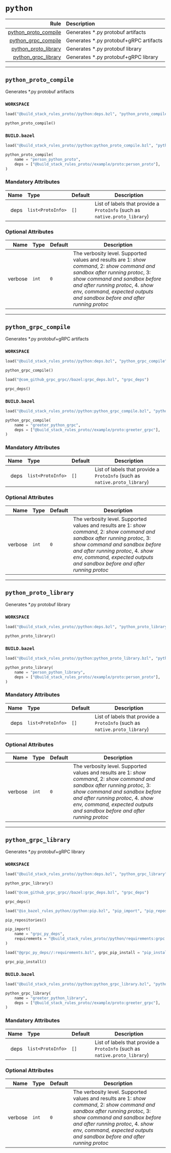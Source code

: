 # `python`

| Rule | Description |
| ---: | :--- |
| [python_proto_compile](#python_proto_compile) | Generates *.py protobuf artifacts |
| [python_grpc_compile](#python_grpc_compile) | Generates *.py protobuf+gRPC artifacts |
| [python_proto_library](#python_proto_library) | Generates *.py protobuf library |
| [python_grpc_library](#python_grpc_library) | Generates *.py protobuf+gRPC library |

---

## `python_proto_compile`

Generates *.py protobuf artifacts

### `WORKSPACE`

```python
load("@build_stack_rules_proto//python:deps.bzl", "python_proto_compile")

python_proto_compile()
```

### `BUILD.bazel`

```python
load("@build_stack_rules_proto//python:python_proto_compile.bzl", "python_proto_compile")

python_proto_compile(
    name = "person_python_proto",
    deps = ["@build_stack_rules_proto//example/proto:person_proto"],
)
```

### Mandatory Attributes

| Name | Type | Default | Description |
| ---: | :--- | ------- | ----------- |
| deps   | `list<ProtoInfo>` | `[]`    | List of labels that provide a `ProtoInfo` (such as `native.proto_library`)          |

### Optional Attributes

| Name | Type | Default | Description |
| ---: | :--- | ------- | ----------- |
| verbose   | `int` | `0`    | The verbosity level. Supported values and results are 1: *show command*, 2: *show command and sandbox after running protoc*, 3: *show command and sandbox before and after running protoc*, 4. *show env, command, expected outputs and sandbox before and after running protoc*          |

---

## `python_grpc_compile`

Generates *.py protobuf+gRPC artifacts

### `WORKSPACE`

```python
load("@build_stack_rules_proto//python:deps.bzl", "python_grpc_compile")

python_grpc_compile()

load("@com_github_grpc_grpc//bazel:grpc_deps.bzl", "grpc_deps")

grpc_deps()
```

### `BUILD.bazel`

```python
load("@build_stack_rules_proto//python:python_grpc_compile.bzl", "python_grpc_compile")

python_grpc_compile(
    name = "greeter_python_grpc",
    deps = ["@build_stack_rules_proto//example/proto:greeter_grpc"],
)
```

### Mandatory Attributes

| Name | Type | Default | Description |
| ---: | :--- | ------- | ----------- |
| deps   | `list<ProtoInfo>` | `[]`    | List of labels that provide a `ProtoInfo` (such as `native.proto_library`)          |

### Optional Attributes

| Name | Type | Default | Description |
| ---: | :--- | ------- | ----------- |
| verbose   | `int` | `0`    | The verbosity level. Supported values and results are 1: *show command*, 2: *show command and sandbox after running protoc*, 3: *show command and sandbox before and after running protoc*, 4. *show env, command, expected outputs and sandbox before and after running protoc*          |

---

## `python_proto_library`

Generates *.py protobuf library

### `WORKSPACE`

```python
load("@build_stack_rules_proto//python:deps.bzl", "python_proto_library")

python_proto_library()
```

### `BUILD.bazel`

```python
load("@build_stack_rules_proto//python:python_proto_library.bzl", "python_proto_library")

python_proto_library(
    name = "person_python_library",
    deps = ["@build_stack_rules_proto//example/proto:person_proto"],
)
```

### Mandatory Attributes

| Name | Type | Default | Description |
| ---: | :--- | ------- | ----------- |
| deps   | `list<ProtoInfo>` | `[]`    | List of labels that provide a `ProtoInfo` (such as `native.proto_library`)          |

### Optional Attributes

| Name | Type | Default | Description |
| ---: | :--- | ------- | ----------- |
| verbose   | `int` | `0`    | The verbosity level. Supported values and results are 1: *show command*, 2: *show command and sandbox after running protoc*, 3: *show command and sandbox before and after running protoc*, 4. *show env, command, expected outputs and sandbox before and after running protoc*          |

---

## `python_grpc_library`

Generates *.py protobuf+gRPC library

### `WORKSPACE`

```python
load("@build_stack_rules_proto//python:deps.bzl", "python_grpc_library")

python_grpc_library()

load("@com_github_grpc_grpc//bazel:grpc_deps.bzl", "grpc_deps")

grpc_deps()

load("@io_bazel_rules_python//python:pip.bzl", "pip_import", "pip_repositories")

pip_repositories()

pip_import(
    name = "grpc_py_deps",
    requirements = "@build_stack_rules_proto//python/requirements:grpc.txt",
)

load("@grpc_py_deps//:requirements.bzl", grpc_pip_install = "pip_install")

grpc_pip_install()
```

### `BUILD.bazel`

```python
load("@build_stack_rules_proto//python:python_grpc_library.bzl", "python_grpc_library")

python_grpc_library(
    name = "greeter_python_library",
    deps = ["@build_stack_rules_proto//example/proto:greeter_grpc"],
)
```

### Mandatory Attributes

| Name | Type | Default | Description |
| ---: | :--- | ------- | ----------- |
| deps   | `list<ProtoInfo>` | `[]`    | List of labels that provide a `ProtoInfo` (such as `native.proto_library`)          |

### Optional Attributes

| Name | Type | Default | Description |
| ---: | :--- | ------- | ----------- |
| verbose   | `int` | `0`    | The verbosity level. Supported values and results are 1: *show command*, 2: *show command and sandbox after running protoc*, 3: *show command and sandbox before and after running protoc*, 4. *show env, command, expected outputs and sandbox before and after running protoc*          |
